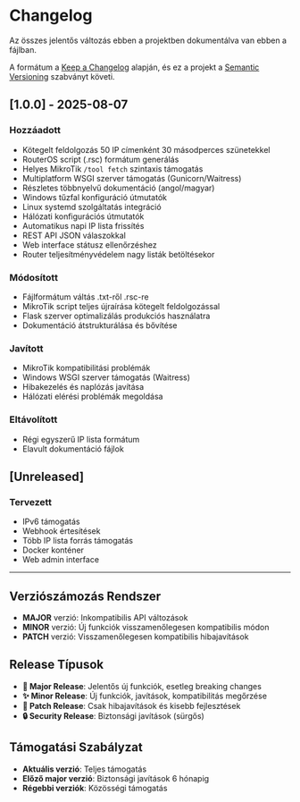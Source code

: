 # Changelog

Az összes jelentős változás ebben a projektben dokumentálva van ebben a fájlban.

A formátum a [Keep a Changelog](https://keepachangelog.com/en/1.0.0/) alapján,
és ez a projekt a [Semantic Versioning](https://semver.org/spec/v2.0.0.html) szabványt követi.

## [1.0.0] - 2025-08-07

### Hozzáadott
- Kötegelt feldolgozás 50 IP címenként 30 másodperces szünetekkel
- RouterOS script (.rsc) formátum generálás
- Helyes MikroTik `/tool fetch` szintaxis támogatás
- Multiplatform WSGI szerver támogatás (Gunicorn/Waitress)
- Részletes többnyelvű dokumentáció (angol/magyar)
- Windows tűzfal konfiguráció útmutatók
- Linux systemd szolgáltatás integráció
- Hálózati konfigurációs útmutatók
- Automatikus napi IP lista frissítés
- REST API JSON válaszokkal
- Web interface státusz ellenőrzéshez
- Router teljesítményvédelem nagy listák betöltésekor

### Módosított
- Fájlformátum váltás .txt-ről .rsc-re
- MikroTik script teljes újraírása kötegelt feldolgozással
- Flask szerver optimalizálás produkciós használatra
- Dokumentáció átstrukturálása és bővítése

### Javított
- MikroTik kompatibilitási problémák
- Windows WSGI szerver támogatás (Waitress)
- Hibakezelés és naplózás javítása
- Hálózati elérési problémák megoldása

### Eltávolított
- Régi egyszerű IP lista formátum
- Elavult dokumentáció fájlok

## [Unreleased]

### Tervezett
- IPv6 támogatás
- Webhook értesítések
- Több IP lista forrás támogatás
- Docker konténer
- Web admin interface

---

## Verziószámozás Rendszer

- **MAJOR** verzió: Inkompatibilis API változások
- **MINOR** verzió: Új funkciók visszamenőlegesen kompatibilis módon
- **PATCH** verzió: Visszamenőlegesen kompatibilis hibajavítások

## Release Típusok

- **🚀 Major Release**: Jelentős új funkciók, esetleg breaking changes
- **✨ Minor Release**: Új funkciók, javítások, kompatibilitás megőrzése
- **🐛 Patch Release**: Csak hibajavítások és kisebb fejlesztések
- **🔒 Security Release**: Biztonsági javítások (sürgős)

## Támogatási Szabályzat

- **Aktuális verzió**: Teljes támogatás
- **Előző major verzió**: Biztonsági javítások 6 hónapig
- **Régebbi verziók**: Közösségi támogatás
